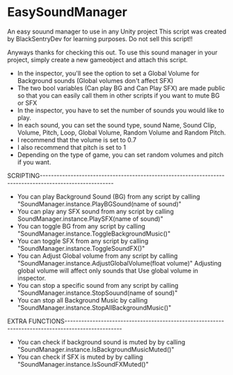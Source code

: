 # EasySoundManager
An easy souund manager to use in any Unity project
This script was created by BlackSentryDev for learning purposes. Do not sell this script!!

Anyways thanks for checking this out. To use this sound manager in your project, simply create a new gameobject and attach this script.

- In the inspector, you'll see the option to set a Global Volume for Background sounds (Global volumes don't affect SFX) 
- The two bool variables (Can play BG and Can Play SFX) are made public so that you can easily call them in other scripts if you want to mute BG or SFX
- In the inspector, you have to set the number of sounds you would like to play.
- In each sound, you can set the sound type, sound Name, Sound Clip, Volume, Pitch, Loop, Global Volume, Random Volume and Random Pitch.
- I recommend that the volume is set to 0.7
- I also recommend that pitch is set to 1
- Depending on the type of game, you can set random volumes and pitch if you want.

SCRIPTING--------------------------------------------------------------------------------------------------------

- You can play Background Sound (BG) from any script by calling "SoundManager.instance.PlayBGSound(name of sound)"
- You can play any SFX sound from any script by calling SoundManager.instance.PlaySFX(name of sound)"
- You can toggle BG from any script by calling "SoundManager.instance.ToggleBackgroundMusic()" 
- You can toggle SFX from any script by calling "SoundManager.instance.ToggleSoundFX()"
- You can Adjust Global volume from any script by calling "SoundManager.instance.AdjustGlobalVolume(float volume)" 
	Adjusting global volume will affect only sounds that Use global volume in inspector.
- You can stop a specific sound from any script by calling "SoundManager.instance.StopSouund(name of sound)"
- You can stop all Background Music by calling "SoundManager.instance.StopAllBackgroundMusic()"

EXTRA FUNCTIONS--------------------------------------------------------------------------------------------------
- You can check if background sound is muted by by calling "SoundManager.instance.IsBackgroundMusicMuted()"
- You can check if SFX is muted by by calling "SoundManager.instance.IsSoundFXMuted()"

 
